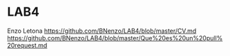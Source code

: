 # LAB4

Enzo Letona 
https://github.com/BNenzo/LAB4/blob/master/CV.md
https://github.com/BNenzo/LAB4/blob/master/Que%20es%20un%20pull%20request.md